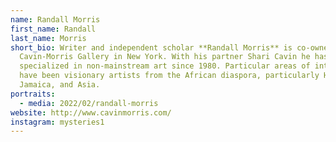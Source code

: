 ```yaml
---
name: Randall Morris
first_name: Randall
last_name: Morris
short_bio: Writer and independent scholar **Randall Morris** is co-owner of
  Cavin-Morris Gallery in New York. With his partner Shari Cavin he has
  specialized in non-mainstream art since 1980. Particular areas of interest
  have been visionary artists from the African diaspora, particularly Haiti and
  Jamaica, and Asia.
portraits:
  - media: 2022/02/randall-morris
website: http://www.cavinmorris.com/
instagram: mysteries1
---
```

